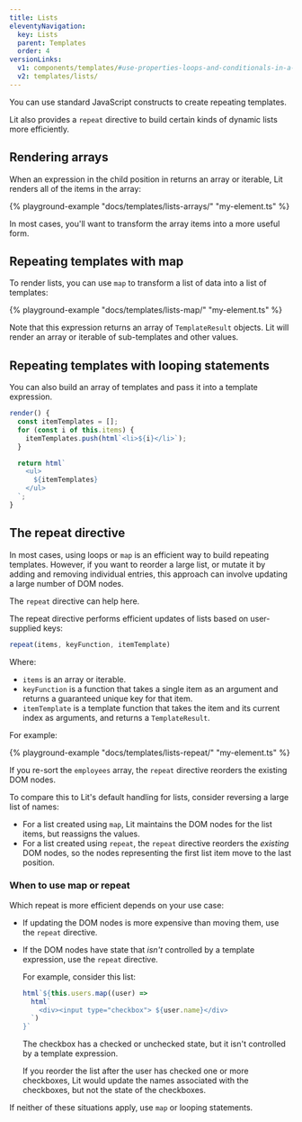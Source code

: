 ```yaml
---
title: Lists
eleventyNavigation:
  key: Lists
  parent: Templates
  order: 4
versionLinks:
  v1: components/templates/#use-properties-loops-and-conditionals-in-a-template
  v2: templates/lists/
---
```


You can use standard JavaScript constructs to create repeating templates.

Lit also provides a `repeat` directive to build certain kinds of dynamic lists more efficiently.

## Rendering arrays

When an expression in the child position in returns an array or iterable, Lit renders all of the items in the array:

{% playground-example "docs/templates/lists-arrays/" "my-element.ts" %}

In most cases, you'll want to transform the array items into a more useful form.

##  Repeating templates with map

To render lists, you can use `map` to transform a list of data into a list of templates:

{% playground-example "docs/templates/lists-map/" "my-element.ts" %}

Note that this expression returns an array of `TemplateResult` objects. Lit will render an array or iterable of sub-templates and other values.

## Repeating templates with looping statements

You can also build an array of templates and pass it into a template expression.

```ts
render() {
  const itemTemplates = [];
  for (const i of this.items) {
    itemTemplates.push(html`<li>${i}</li>`);
  }

  return html`
    <ul>
      ${itemTemplates}
    </ul>
  `;
}
```

## The repeat directive

In most cases, using loops or `map` is an efficient way to build repeating templates. However, if you want to reorder a large list, or mutate it by adding and removing individual entries, this approach can involve updating a large number of DOM nodes.

The `repeat` directive can help here.

The repeat directive performs efficient updates of lists based on user-supplied keys:

```ts
repeat(items, keyFunction, itemTemplate)
```

Where:

*   `items` is an array or iterable.
*   `keyFunction` is a function that takes a single item as an argument and returns a guaranteed unique key for that item.
*   `itemTemplate` is a template function that takes the item and its current index as arguments, and returns a `TemplateResult`.

For example:

{% playground-example "docs/templates/lists-repeat/" "my-element.ts" %}

If you re-sort the `employees` array, the `repeat` directive reorders the existing DOM nodes.

To compare this to Lit's default handling for lists, consider reversing a large list of names:

*   For a list created using `map`, Lit maintains the DOM nodes for the list items, but reassigns the values.
*   For a list created using `repeat`, the `repeat` directive reorders the _existing_ DOM nodes, so the nodes representing the first list item move to the last position.


### When to use map or repeat

Which repeat is more efficient depends on your use case:

*   If updating the DOM nodes is more expensive than moving them, use the `repeat` directive.

*   If the DOM nodes have state that _isn't_ controlled by a template expression, use the `repeat` directive.

    For example, consider this list:

    ```js
    html`${this.users.map((user) =>
      html`
        <div><input type="checkbox"> ${user.name}</div>
      `)
    }`
    ```

    The checkbox has a checked or unchecked state, but it isn't controlled by a template expression.

    If  you reorder the list after the user has checked one or more checkboxes, Lit would update the names associated with the checkboxes, but not the state of the checkboxes.

 If neither of these situations apply, use `map` or looping statements.

